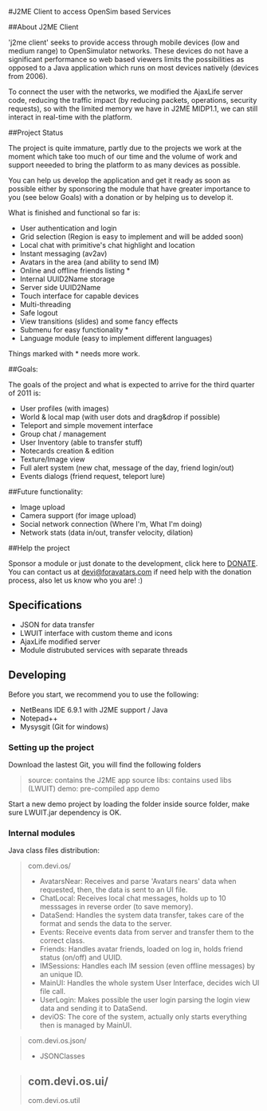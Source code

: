 #J2ME Client to access OpenSim based Services

##About J2ME Client

'j2me client' seeks to provide access through mobile devices (low and medium range) to OpenSimulator networks. These devices do not have a significant performance so web based viewers limits the possibilities as opposed to a Java application which runs on most devices natively (devices from 2006).

To connect the user with the networks, we modified the AjaxLife server code, reducing the traffic impact (by reducing packets, operations, security requests), so with the limited memory we have in J2ME MIDP1.1, we can still interact in real-time with the platform.

##Project Status

The project is quite immature, partly due to the projects we work at the moment which take too much of our time and the volume of work and support neeeded to bring the platform to as many devices as possible. 

You can help us develop the application and get it ready as soon as possible either by sponsoring the module that have greater importance to you (see below Goals) with a donation or by helping us to develop it.

What is finished and functional so far is:

- User authentication and login
- Grid selection (Region is easy to implement and will be added soon)
- Local chat with primitive's chat highlight and location
- Instant messaging (av2av)
- Avatars in the area (and ability to send IM)
- Online and offline friends listing *
- Internal UUID2Name storage
- Server side UUID2Name
- Touch interface for capable devices
- Multi-threading
- Safe logout
- View transitions (slides) and some fancy effects
- Submenu for easy functionality *
- Language module (easy to implement different languages)

Things marked with * needs more work.

##Goals:

The goals of the project and what is expected to arrive for the third quarter of 2011 is:

- User profiles (with images)
- World & local map (with user dots and drag&drop if possible)
- Teleport and simple movement interface
- Group chat / management
- User Inventory (able to transfer stuff)
- Notecards creation & edition
- Texture/Image view
- Full alert system (new chat, message of the day, friend login/out)
- Events dialogs (friend request, teleport lure) 


##Future functionality:

- Image upload
- Camera support (for image upload)
- Social network connection (Where I'm, What I'm doing)
- Network stats (data in/out, transfer velocity, dilation)

##Help the project

Sponsor a module or just donate to the development, click here to [DONATE](https://www.paypal.com/cgi-bin/webscr?cmd=_s-xclick&hosted_button_id=KCT7JAM37SWDU).
You can contact us at <devi@foravatars.com> if need help with the donation process, also let us know who you are! :)


## Specifications

- JSON for data transfer
- LWUIT interface with custom theme and icons
- AjaxLife modified server
- Module distrubuted services with separate threads

## Developing

Before you start, we recommend you to use the following:

- NetBeans IDE 6.9.1 with J2ME support / Java
- Notepad++
- Mysysgit (Git for windows)

### Setting up the project

Download the lastest Git, you will find the following folders

> source: contains the J2ME app source
> libs: contains used libs (LWUIT)
> demo: pre-compiled app demo

Start a new demo project by loading the folder inside source folder, make sure LWUIT.jar dependency is OK.

### Internal modules

Java class files distribution:

> com.devi.os/
> - AvatarsNear: Receives and parse 'Avatars nears' data when requested, then, the data is sent to an UI file.
> - ChatLocal: Receives local chat messages, holds up to 10 messsages in reverse order (to save memory).
> - DataSend: Handles the system data transfer, takes care of the format and sends the data to the server.
> - Events: Receive events data from server and transfer them to the correct class.
> - Friends: Handles avatar friends, loaded on log in, holds friend status (on/off) and UUID.
> - IMSessions: Handles each IM session (even offline messages) by an unique ID.
> - MainUI: Handles the whole system User Interface, decides wich UI file call.
> - UserLogin:  Makes possible the user login parsing the login view data and sending it to DataSend.
> - deviOS: The core of the system, actually only starts everything then is managed by MainUI.

> com.devi.os.json/
> - JSONClasses

> com.devi.os.ui/
> -
> com.devi.os.util